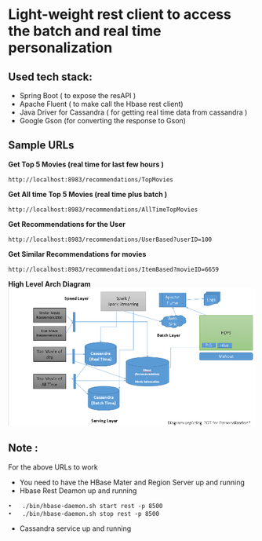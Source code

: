 Light-weight rest client to access the batch and real time personalization
==========================================================================

Used tech stack:
----------------
- Spring Boot ( to expose the resAPI )
- Apache Fluent ( to make call the Hbase rest client)
- Java Driver for Cassandra ( for getting real time data from cassandra )
- Google Gson (for converting the response to Gson)


Sample URLs
-----------
**Get Top 5 Movies (real time for last few hours )**
```
http://localhost:8983/recommendations/TopMovies
``` 

**Get All time Top 5 Movies (real time plus batch )**
```
http://localhost:8983/recommendations/AllTimeTopMovies
```

**Get Recommendations for the User**
```
http://localhost:8983/recommendations/UserBased?userID=100
```

**Get Similar Recommendations for movies**
```
http://localhost:8983/recommendations/ItemBased?movieID=6659
```

**High Level Arch Diagram**
![High Level Arch Diagram](https://raw.githubusercontent.com/DigiCom-POT/RTPClient/master/src/main/resources/rtppot.PNG)


Note :
------
For the above URLs to work

- You need to have the HBase Mater and Region Server up and running
- Hbase Rest Deamon up and running
```
•	./bin/hbase-daemon.sh start rest -p 8500
•	./bin/hbase-daemon.sh stop rest -p 8500
```
- Cassandra service up and running
